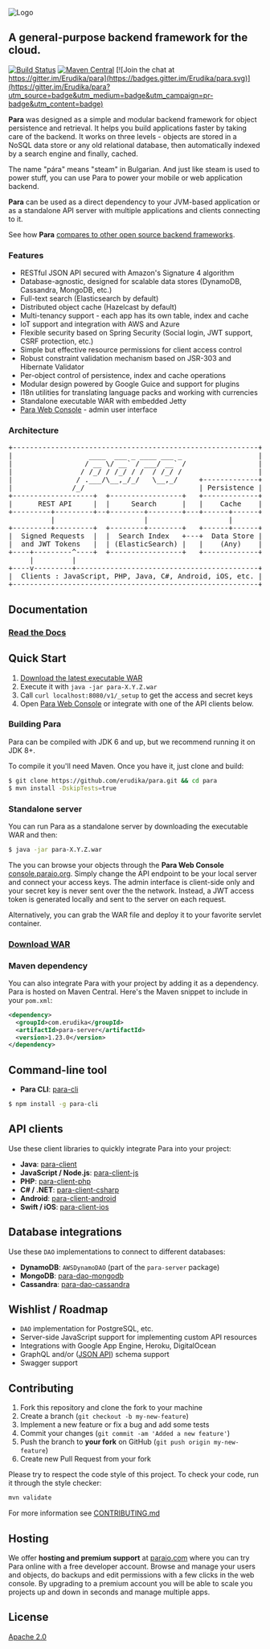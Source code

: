 ![Logo](https://s3-eu-west-1.amazonaws.com/org.paraio/para.png)

## A general-purpose backend framework for the cloud.

[![Build Status](https://travis-ci.org/Erudika/para.svg?branch=master)](https://travis-ci.org/Erudika/para)
[![Maven Central](https://maven-badges.herokuapp.com/maven-central/com.erudika/para-core/badge.svg)](https://maven-badges.herokuapp.com/maven-central/com.erudika/para-core)
[![Join the chat at https://gitter.im/Erudika/para](https://badges.gitter.im/Erudika/para.svg)](https://gitter.im/Erudika/para?utm_source=badge&utm_medium=badge&utm_campaign=pr-badge&utm_content=badge)


**Para** was designed as a simple and modular backend framework for object persistence and retrieval.
It helps you build applications faster by taking care of the backend. It works on three levels -
objects are stored in a NoSQL data store or any old relational database, then automatically indexed
by a search engine and finally, cached.

The name "pára" means "steam" in Bulgarian. And just like steam is used to power stuff, you can use
Para to power your mobile or web application backend.

**Para** can be used as a direct dependency to your JVM-based application or as a standalone API server with
multiple applications and clients connecting to it.

See how **Para** [compares to other open source backend frameworks](https://erudika.com/blog/2015/10/21/backend-frameworks-usergrid-loopback-para-baasbox-deployd-telepat/).

### Features

- RESTful JSON API secured with Amazon's Signature 4 algorithm
- Database-agnostic, designed for scalable data stores (DynamoDB, Cassandra, MongoDB, etc.)
- Full-text search (Elasticsearch by default)
- Distributed object cache (Hazelcast by default)
- Multi-tenancy support - each app has its own table, index and cache
- IoT support and integration with AWS and Azure
- Flexible security based on Spring Security (Social login, JWT support, CSRF protection, etc.)
- Simple but effective resource permissions for client access control
- Robust constraint validation mechanism based on JSR-303 and Hibernate Validator
- Per-object control of persistence, index and cache operations
- Modular design powered by Google Guice and support for plugins
- I18n utilities for translating language packs and working with currencies
- Standalone executable WAR with embedded Jetty
- [Para Web Console](https://console.paraio.org) - admin user interface

### Architecture

<pre>
+----------------------------------------------------------+
|                  ____  ___ _ ____ ___ _                  |
|                 / __ \/ __` / ___/ __` /                 |
|                / /_/ / /_/ / /  / /_/ /                  |
|               / .___/\__,_/_/   \__,_/     +-------------+
|              /_/                           | Persistence |
+-------------------+  +-----------------+   +-------------+
|      REST API     |  |     Search      |   |    Cache    |
+---------+---------+--+--------+--------+---+------+------+
          |                     |                   |
+---------+---------+  +--------+--------+   +------+------+
|  Signed Requests  |  |  Search Index   +---+  Data Store |
|  and JWT Tokens   |  | (ElasticSearch) |   |    (Any)    |
+----+---------^----+  +-----------------+   +-------------+
     |         |
+----v---------+-------------------------------------------+
|  Clients : JavaScript, PHP, Java, C#, Android, iOS, etc. |
+----------------------------------------------------------+
</pre>

## Documentation

### [Read the Docs](https://paraio.org/docs)

## Quick Start

1. [Download the latest executable WAR](https://github.com/Erudika/para/releases)
2. Execute it with `java -jar para-X.Y.Z.war`
3. Call `curl localhost:8080/v1/_setup` to get the access and secret keys
4. Open [Para Web Console](https://console.paraio.org) or integrate with one of the API clients below.

### Building Para

Para can be compiled with JDK 6 and up, but we recommend running it on JDK 8+.

To compile it you'll need Maven. Once you have it, just clone and build:

```sh
$ git clone https://github.com/erudika/para.git && cd para
$ mvn install -DskipTests=true
```

### Standalone server

You can run Para as a standalone server by downloading the executable WAR and then:

```sh
$ java -jar para-X.Y.Z.war
```

The you can browse your objects through the **Para Web Console** [console.paraio.org](https://console.paraio.org).
Simply change the API endpoint to be your local server and connect your access keys.
The admin interface is client-side only and your secret key is never sent over the the network. Instead,
a JWT access token is generated locally and sent to the server on each request.

Alternatively, you can grab the WAR file and deploy it to your favorite servlet container.

### [Download WAR](https://github.com/Erudika/para/releases)

### Maven dependency

You can also integrate Para with your project by adding it as a dependency. Para is hosted on Maven Central.
Here's the Maven snippet to include in your `pom.xml`:

```xml
<dependency>
  <groupId>com.erudika</groupId>
  <artifactId>para-server</artifactId>
  <version>1.23.0</version>
</dependency>
```

## Command-line tool

- **Para CLI**: [para-cli](https://github.com/erudika/para-cli)

```sh
$ npm install -g para-cli
```

## API clients

Use these client libraries to quickly integrate Para into your project:

- **Java**: [para-client](https://github.com/erudika/para/tree/master/para-client)
- **JavaScript / Node.js**: [para-client-js](https://github.com/erudika/para-client-js)
- **PHP**: [para-client-php](https://github.com/erudika/para-client-php)
- **C# / .NET**: [para-client-csharp](https://github.com/erudika/para-client-csharp)
- **Android**: [para-client-android](https://github.com/erudika/para-client-android)
- **Swift / iOS**: [para-client-ios](https://github.com/erudika/para-client-ios)

## Database integrations

Use these `DAO` implementations to connect to different databases:

- **DynamoDB**: `AWSDynamoDAO` (part of the `para-server` package)
- **MongoDB**: [para-dao-mongodb](https://github.com/Erudika/para-dao-mongodb)
- **Cassandra**: [para-dao-cassandra](https://github.com/Erudika/para-dao-cassandra)

## Wishlist / Roadmap

- `DAO` implementation for PostgreSQL, etc.
- Server-side JavaScript support for implementing custom API resources
- Integrations with Google App Engine, Heroku, DigitalOcean
- GraphQL and/or ([JSON API](http://jsonapi.org/)) schema support
- Swagger support

## Contributing

1. Fork this repository and clone the fork to your machine
2. Create a branch (`git checkout -b my-new-feature`)
3. Implement a new feature or fix a bug and add some tests
4. Commit your changes (`git commit -am 'Added a new feature'`)
5. Push the branch to **your fork** on GitHub (`git push origin my-new-feature`)
6. Create new Pull Request from your fork

Please try to respect the code style of this project. To check your code, run it through the style checker:

```sh
mvn validate
```

For more information see [CONTRIBUTING.md](https://github.com/Erudika/para/blob/master/CONTRIBUTING.md)

## Hosting

We offer **hosting and premium support** at [paraio.com](https://paraio.com) where you can try Para online with a
free developer account. Browse and manage your users and objects, do backups and edit permissions with a few clicks in
the web console. By upgrading to a premium account you will be able to scale you projects up and down in seconds and
manage multiple apps.

## License
[Apache 2.0](LICENSE)
